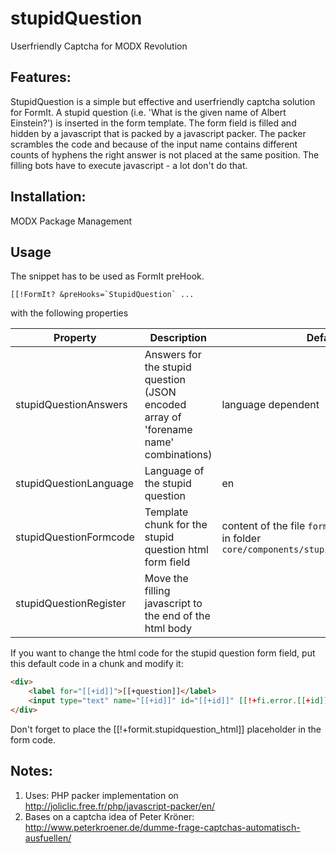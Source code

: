 stupidQuestion
================================================================================

Userfriendly Captcha for MODX Revolution

Features:
--------------------------------------------------------------------------------
StupidQuestion is a simple but effective and userfriendly captcha solution for FormIt. A stupid question (i.e. 'What is the given name of Albert Einstein?') is inserted in the form template. The form field is filled and hidden by a javascript that is packed by a javascript packer. The packer scrambles the code and because of the input name contains different counts of hyphens the right answer is not placed at the same position. The filling bots have to execute javascript - a lot don't do that.

Installation:
--------------------------------------------------------------------------------
MODX Package Management

Usage
--------------------------------------------------------------------------------

The snippet has to be used as FormIt preHook.

```
[[!FormIt? &preHooks=`StupidQuestion` ...
```

with the following properties

Property | Description | Default
---- | ----------- | -------
stupidQuestionAnswers | Answers for the stupid question (JSON encoded array of \'forename name\' combinations) | language dependent
stupidQuestionLanguage | Language of the stupid question | en
stupidQuestionFormcode | Template chunk for the stupid question html form field | content of the file `formcode.template.html` in folder `core/components/stupidquestion/templates`
stupidQuestionRegister | Move the filling javascript to the end of the html body

If you want to change the html code for the stupid question form field, put this default code in a chunk and modify it:

```html
<div>
	<label for="[[+id]]">[[+question]]</label>
	<input type="text" name="[[+id]]" id="[[+id]]" [[!+fi.error.[[+id]]:notempty=`class="error"`]]/><span class="small">([[+required]])</span>[[!+fi.error.[[+id]]]]<br />
</div>
```

Don't forget to place the [[!+formit.stupidquestion_html]] placeholder in the form code.

Notes:
--------------------------------------------------------------------------------
1. Uses: PHP packer implementation on http://joliclic.free.fr/php/javascript-packer/en/
2. Bases on a captcha idea of Peter Kröner: http://www.peterkroener.de/dumme-frage-captchas-automatisch-ausfuellen/
